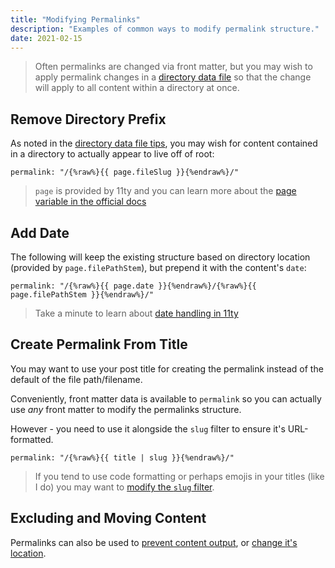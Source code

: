 ```yaml
---
title: "Modifying Permalinks"
description: "Examples of common ways to modify permalink structure."
date: 2021-02-15
---
```


> Often permalinks are changed via front matter, but you may wish to apply permalink changes in a [directory data file](/tips/data-directory-file/) so that the change will apply to all content within a directory at once.

## Remove Directory Prefix

As noted in the [directory data file tips](/tips/data-directory-file/), you may wish for content contained in a directory to actually appear to live off of root:

```twig
permalink: "/{%raw%}{{ page.fileSlug }}{%endraw%}/"
```

> `page` is provided by 11ty and you can learn more about the [page variable in the official docs](https://www.11ty.dev/docs/data-eleventy-supplied/)

## Add Date

The following will keep the existing structure based on directory location (provided by `page.filePathStem`), but prepend it with the content's `date`:

```twig
permalink: "/{%raw%}{{ page.date }}{%endraw%}/{%raw%}{{ page.filePathStem }}{%endraw%}/"
```

> Take a minute to learn about [date handling in 11ty](https://www.11ty.dev/docs/dates/)

## Create Permalink From Title

You may want to use your post title for creating the permalink instead of the default of the file path/filename.

Conveniently, front matter data is available to `permalink` so you can actually use _any_ front matter to modify the permalinks structure.

However - you need to use it alongside the `slug` filter to ensure it's URL-formatted.

```twig
permalink: "/{%raw%}{{ title | slug }}{%endraw%}/"
```

> If you tend to use code formatting or perhaps emojis in your titles (like I do) you may want to [modify the `slug` filter](/eleventyjs/slugs-anchors/#slug-filter-extension).

## Excluding and Moving Content

Permalinks can also be used to [prevent content output](/tips/excluding-content-output/), or [change it's location](/tips/changing-content-output/).
